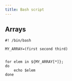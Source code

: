 ```yaml
---
title: Bash script
---
```


## Arrays

```
#! /bin/bash

MY_ARRAY=(first second third)


for elem in ${MY_ARRAY[*]};
do
	echo $elem
done
```
